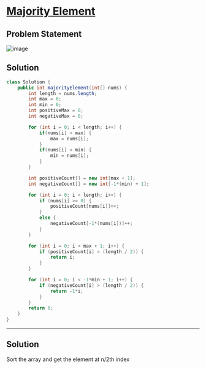 # [Majority Element](https://leetcode.com/problems/majority-element/description/)
## Problem Statement
![image](https://github.com/SiddhantKumarMaurya/vigilant-invention/assets/107787014/9d57d76a-57ba-4aff-bbac-b838bf74dffa)
## Solution
```java
class Solution {
    public int majorityElement(int[] nums) {
        int length = nums.length;
        int max = 0;
        int min = 0;
        int positiveMax = 0;
        int negativeMax = 0;

        for (int i = 0; i < length; i++) {
            if(nums[i] > max) {
                max = nums[i];
            }
            if(nums[i] < min) {
                min = nums[i];
            }
        }

        int positiveCount[] = new int[max + 1];
        int negativeCount[] = new int[-1*(min) + 1];

        for (int i = 0; i < length; i++) {
            if (nums[i] >= 0) {
                positiveCount[nums[i]]++;
            }
            else {
                negativeCount[-1*(nums[i])]++;
            }
        }

        for (int i = 0; i < max + 1; i++) {
            if (positiveCount[i] > (length / 2)) {
                return i;
            }
        }

        for (int i = 0; i < -1*min + 1; i++) {
            if (negativeCount[i] > (length / 2)) {
                return -1*i;
            }
        }
        return 0;
    }
}
```
---
## Solution
Sort the array and get the element at <num>n/<deno>2th index